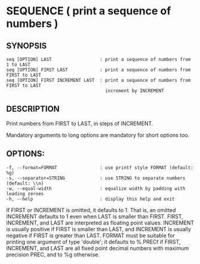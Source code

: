 # SEQUENCE ( print a sequence of numbers )

## SYNOPSIS

    seq [OPTION] LAST                  : print a sequence of numbers from 1 to LAST
    seq [OPTION] FIRST LAST            : print a sequence of numbers from FIRST to LAST
    seq [OPTION] FIRST INCREMENT LAST  : print a sequence of numbers from FIRST to LAST
                                         increment by INCREMENT
## DESCRIPTION

Print numbers from FIRST to LAST, in steps of INCREMENT.

Mandatory arguments to long options are mandatory for short options too.

## OPTIONS:

    -f, --format=FORMAT                : use printf style FORMAT (default: %g)
    -s, --separator=STRING             : use STRING to separate numbers (default: \\n)
    -w, --equal-width                  : equalize width by padding with leading zeroes
    -h, --help                         : display this help and exit

If  FIRST  or INCREMENT is omitted, it defaults to 1. That is, an omitted 
INCREMENT defaults to 1 even when LAST is smaller than FIRST.  FIRST, INCREMENT,
and LAST are interpreted as floating point values.  INCREMENT is usually positive
if FIRST is smaller than LAST, and INCREMENT is usually negative if FIRST 
is greater than LAST.  FORMAT must be suitable for printing one argument 
of type 'double'; it defaults to %.PRECf  if  FIRST,  INCREMENT, and LAST 
are all fixed point decimal numbers with maximum precision PREC, and to %g otherwise.
